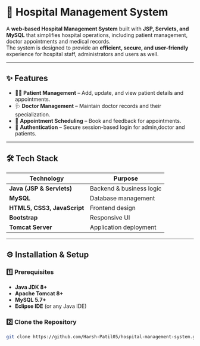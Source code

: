 # 🏥 Hospital Management System

A **web-based Hospital Management System** built with **JSP, Servlets, and MySQL** that simplifies hospital operations, including patient management, doctor appointments and medical records.  
The system is designed to provide an **efficient, secure, and user-friendly** experience for hospital staff, administrators and users as well.

---

## ✨ Features

- 👩‍⚕️ **Patient Management** – Add, update, and view patient details and appointments.
- 🩺 **Doctor Management** – Maintain doctor records and their specialization.
- 📅 **Appointment Scheduling** – Book and feedback for appointments.
- 🔐 **Authentication** – Secure session-based login for admin,doctor and patients.
  
---

## 🛠️ Tech Stack

| Technology    | Purpose |
|---------------|---------|
| **Java (JSP & Servlets)** | Backend & business logic |
| **MySQL** | Database management |
| **HTML5, CSS3, JavaScript** | Frontend design |
| **Bootstrap** | Responsive UI |
| **Tomcat Server** | Application deployment |

---

## ⚙️ Installation & Setup

### 1️⃣ Prerequisites
- **Java JDK 8+**
- **Apache Tomcat 8+**
- **MySQL 5.7+**
- **Eclipse IDE** (or any Java IDE)

### 2️⃣ Clone the Repository
```bash
git clone https://github.com/Harsh-Patil05/hospital-management-system.git

